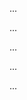 <panel type="warning" header="Can explain test case design :star::star:" expandable expanded no-close>

<panel type="warning" header="Can explain the need for deliberate test case design :star::star:" expandable>
  <include src="../../book/testCaseDesign/introduction/what/full.md" />
  <panel header=":trophy: Evidence" expanded>

...

  </panel>
</panel>

<panel type="info" header="Can explain exploratory testing and scripted testing :star::star::star:" expandable>
  <include src="../../book/testing/testingTypes/exploratoryVsScriptedTesting/what/full.md" />
  <panel header=":trophy: Evidence" expanded>

...

  </panel>
</panel>

<panel type="info" header="Can explain the choice between exploratory testing and scripted testing :star::star::star:" expandable>
  <include src="../../book/testing/testingTypes/exploratoryVsScriptedTesting/when/full.md" />
  <panel header=":trophy: Evidence" expanded>

...

  </panel>
</panel>

<panel type="warning" header="Can explain positive and negative test cases :star::star:" expandable>
  <include src="../../book/testCaseDesign/introduction/positiveVsNegative/full.md" />
  <panel header=":trophy: Evidence" expanded>

...

  </panel>
</panel>

<panel type="warning" header="Can explain black box and glass box test case design :star::star:" expandable>
  <include src="../../book/testCaseDesign/introduction/blackVsGlass/full.md" />
  <panel header=":trophy: Evidence" expanded>

...

  </panel>
</panel>

</panel>
